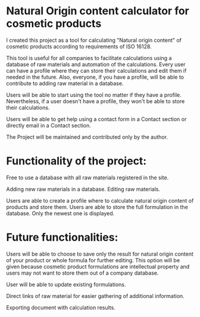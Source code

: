# Natural Origin content calculator for cosmetic products

I created this project as a tool for calculating "Natural origin content"
of cosmetic products according to requirements of ISO 16128.

This tool is useful for all companies to facilitate calculations using a database of raw materials and automation of the calculations.
Every user can have a profile where they can store their calculations and edit them if needed in the future.
Also, everyone, if you have a profile, will be able to contribute to adding raw material in a database.

Users will be able to start using the tool no matter if they have a profile.
Nevertheless, if a user doesn't have a profile, they won't be able to store their calculations.

Users will be able to get help using a contact form in a Contact section or directly email in a Contact section.

The Project will be maintained and contributed only by the author.

# Functionality of the project:

Free to use a database with all raw materials registered in the site.

Adding new raw materials in a database.
Editing raw materials.

Users are able to create a profile where to calculate natural origin content of products and store them.
Users are able to store the full formulation in the database.
Only the newest one is displayed.

# Future functionalities:

Users will be able
to choose to save only the result for natural origin content of your product or whole formula for further editing.
This option will be given because cosmetic product formulations are intellectual property
and users may not want to store them out of a company database.

User will be able to update existing formulations.

Direct links of raw material for easier gathering of additional information.

Exporting document with calculation results.